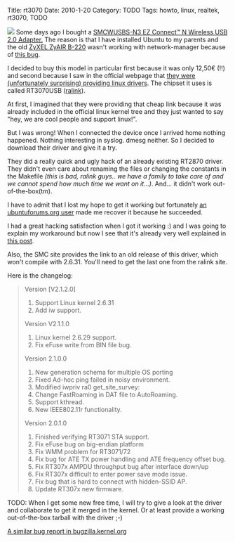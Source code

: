 Title: rt3070
Date: 2010-1-20
Category: TODO
Tags: howto, linux, realtek, rt3070, TODO

![](http://www.smc.com/images/products/400/SMCWUSBS_N3.jpg) Some days ago I bought a [SMCWUSBS-N3 EZ Connect™ N Wireless USB 2.0
Adapter.](http://www.smc.com/index.cfm?event=viewProduct&cid=5&scid=117&localeCode=EN_GBR&pid=1699) The reason is that I have installed
Ubuntu to my parents and the old [ZyXEL ZyAIR B-220](http://descargardrivers.es/photos/Z/y/x/ZyxelZyAIR-B-220-1-pic.jpg) wasn't working with
network-manager because of [this bug](https://bugzilla.gnome.org/show_bug.cgi?id=605880).

I decided to buy this model in particular first because it was only 12,50€ (!!) and second because I saw in the official webpage that
[they were (unfortunately surprising) providing linux drivers](http://www.smc.com/index.cfm?event=downloads.doSearchCriteria&localeCode=EN_GBR&productCategory=5&modelNumber=1699&partNumber=4338&downloadType=1&knowsPartNumber=false).
The chipset it uses is called RT3070USB ([ralink](http://www.ralinktech.com/support.php?s=2)).

At first, I imagined that they were providing that cheap link because it was already included in the official linux kernel tree and they
just wanted to say "hey, we are cool people and support linux!".

But I was wrong! When I connected the device once I arrived home nothing happened. Nothing interesting in syslog. dmesg
neither. So I decided to download their driver and give it a try.

They did a really quick and ugly hack of an already existing RT2870 driver. They didn't even care about renaming the files or changing the
constants in the Makefile *(this is bad, ralink guys.. we have a family to take care of and we cannot spend how much time we want on it...)*.
And... it didn't work out-of-the-box(tm).

I have to admit that I lost my hope to get it working but fortunately [an ubuntuforums.org user](http://ubuntuforums.org/showthread.php?t=1155941&page=11)
made me recover it because he succeeded.

I had a great hacking satisfaction when I got it working :) and I was going to explain my workaround but
now I see that it's already very well explained in [this post](http://ubuntuforums.org/showpost.php?p=8418039&postcount=182).

Also, the SMC site provides the link to an old release of this driver, which won't compile with 2.6.31. You'll need to get the last one from the ralink
site.

Here is the changelog:

> Version [V2.1.2.0]  
> 1. Support Linux kernel 2.6.31  
> 2. Add iw support.  
>
> Version V2.1.1.0  
> 1. Linux kernel 2.6.29 support.  
> 2. Fix eFuse write from BIN file bug.  
> 
> Version 2.1.0.0  
> 1. New generation schema for multiple OS porting  
> 2. Fixed Ad-hoc ping failed in noisy environment.  
> 3. Modified iwpriv ra0 get_site_survey:  
> 4. Change FastRoaming in DAT file to AutoRoaming.  
> 5. Support kthread.  
> 6. New IEEE802.11r functionality.
> 
> Version 2.0.1.0  
> 1. Finished verifying RT3071 STA support.  
> 2. Fix eFuse bug on big-endian platform  
> 3. Fix WMM problem for RT3071/72  
> 4. Fix bug for ATE TX power handling and ATE frequency offset bug.  
> 5. Fix RT307x AMPDU throughput bug after interface down/up  
> 6. Fix RT307x difficult to enter power save mode issue.  
> 7. Fix bug that is hard to connect with hidden-SSID AP.  
> 8. Update RT307x new firmware.

TODO: When I get some new free time, I will try to give a look at the driver and collaborate to get it merged in the kernel. Or at
least provide a working out-of-the-box tarball with the driver ;-)

[A similar bug report in bugzilla.kernel.org](http://bugzilla.kernel.org/show_bug.cgi?id=14808)
